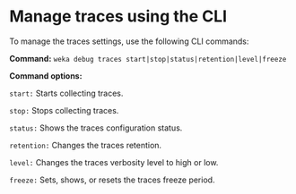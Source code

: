 # Manage traces using the CLI

To manage the traces settings, use the following CLI commands:

**Command:** `weka debug traces start|stop|status|retention|level|freeze`

**Command options:**

`start:` Starts collecting traces.

`stop:` Stops collecting traces.

`status:` Shows the traces configuration status.

`retention:` Changes the traces retention.

`level:`  Changes the traces verbosity level to high or low.

`freeze:` Sets, shows, or resets the traces freeze period.

